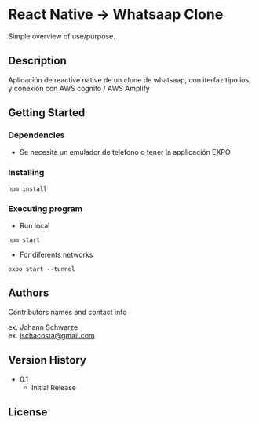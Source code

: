 # React Native -> Whatsaap Clone

Simple overview of use/purpose.

## Description

Aplicación de reactive native de un clone de whatsaap, con iterfaz tipo ios, y conexión con AWS cognito / AWS Amplify

## Getting Started

### Dependencies

* Se necesita un emulador de telefono o tener la applicación EXPO

### Installing

```
npm install
```

### Executing program

* Run local

```
npm start
```
* For diferents networks
```
expo start --tunnel
```

## Authors

Contributors names and contact info

ex. Johann Schwarze  
ex. jschacosta@gmail.com

## Version History

* 0.1
    * Initial Release

## License

